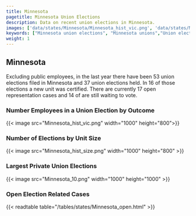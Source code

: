 ```yaml
---
title: Minnesota
pagetitle: Minnesota Union Elections
description: Data on recent union elections in Minnesota.
images: ['data/states/Minnesota/Minnesota_hist_vic.png', 'data/states/Minnesota/Minnesota_hist_size.png', 'data/states/Minnesota/Minnesota_10.png']
keywords: ["Minnesota union elections", "Minnesota unions","Union elections"]
weight: 1
---
```

##  Minnesota

Excluding public employees, in the last year there have been 53 union elections filed in Minnesota and 37 union elections held. In 16 of those elections a new unit was certified. There are currently 17 open representation cases and 14 of are still waiting to vote.

### Number Employees in a Union Election by Outcome
{{< image src="Minnesota_hist_vic.png" width="1000" height="800">}}

### Number of Elections by Unit Size
{{< image src="Minnesota_hist_size.png" width="1000" height="800" >}}

### Largest Private Union Elections
{{< image src="Minnesota_10.png" width="1000" height="1000"  >}}

### Open Election Related Cases
{{< readtable table="/tables/states/Minnesota_open.html" >}}

